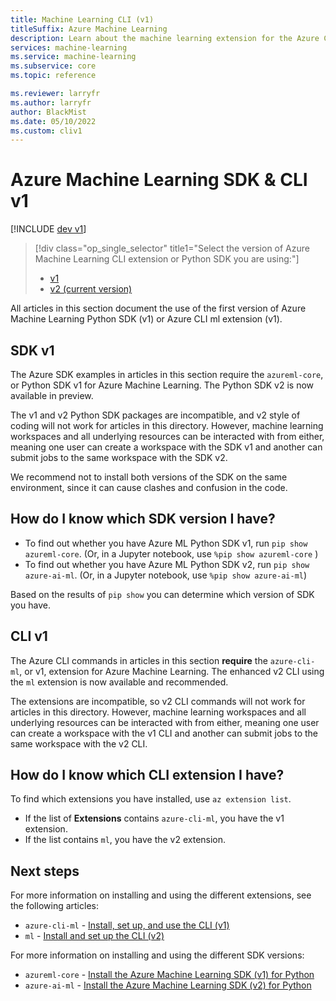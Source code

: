 ```yaml
---
title: Machine Learning CLI (v1)
titleSuffix: Azure Machine Learning
description: Learn about the machine learning extension for the Azure CLI (v1).
services: machine-learning
ms.service: machine-learning
ms.subservice: core
ms.topic: reference

ms.reviewer: larryfr
ms.author: larryfr
author: BlackMist
ms.date: 05/10/2022
ms.custom: cliv1
---
```


# Azure Machine Learning SDK & CLI v1 

[!INCLUDE [dev v1](../../../includes/machine-learning-dev-v1.md)]

> [!div class="op_single_selector" title1="Select the version of Azure Machine Learning CLI extension or Python SDK you are using:"]
> * [v1](introduction.md)
> * [v2 (current version)](../index.yml)

All articles in this section document the use of the first version of Azure Machine Learning Python SDK (v1) or Azure CLI ml extension (v1).  

## SDK v1

The Azure SDK examples in articles in this section require the `azureml-core`, or Python SDK v1 for Azure Machine Learning. The Python SDK v2 is now available in preview.

The v1 and v2 Python SDK packages are incompatible, and v2 style of coding will not work for articles in this directory. However, machine learning workspaces and all underlying resources can be interacted with from either, meaning one user can create a workspace with the SDK v1 and another can submit jobs to the same workspace with the SDK v2.

We recommend not to install both versions of the SDK on the same environment, since it can cause clashes and confusion in the code.

## How do I know which SDK version I have?

* To find out whether you have Azure ML Python SDK v1, run `pip show azureml-core`. (Or, in a Jupyter notebook, use `%pip show azureml-core` )
* To find out whether you have Azure ML Python SDK v2, run `pip show azure-ai-ml`. (Or, in a Jupyter notebook, use `%pip show azure-ai-ml`)

Based on the results of `pip show` you can determine which version of SDK you have.

## CLI v1

The Azure CLI commands in articles in this section __require__ the `azure-cli-ml`, or v1, extension for Azure Machine Learning. The enhanced v2 CLI using the `ml` extension is now available and recommended. 

The extensions are incompatible, so v2 CLI commands will not work for articles in this directory. However, machine learning workspaces and all underlying resources can be interacted with from either, meaning one user can create a workspace with the v1 CLI and another can submit jobs to the same workspace with the v2 CLI.

## How do I know which CLI extension I have?

To find which extensions you have installed, use `az extension list`. 
* If the list of __Extensions__ contains `azure-cli-ml`, you have the v1 extension.
* If the list contains `ml`, you have the v2 extension.


## Next steps

For more information on installing and using the different extensions, see the following articles:

* `azure-cli-ml` - [Install, set up, and use the CLI (v1)](reference-azure-machine-learning-cli.md)
* `ml` - [Install and set up the CLI (v2)](../how-to-configure-cli.md)

For more information on installing and using the different SDK versions:

* `azureml-core` - [Install the Azure Machine Learning SDK (v1) for Python](/python/api/overview/azure/ml/install?view=azure-ml-py)
* `azure-ai-ml` - [Install the Azure Machine Learning SDK (v2) for Python](https://aka.ms/sdk-v2-install)
